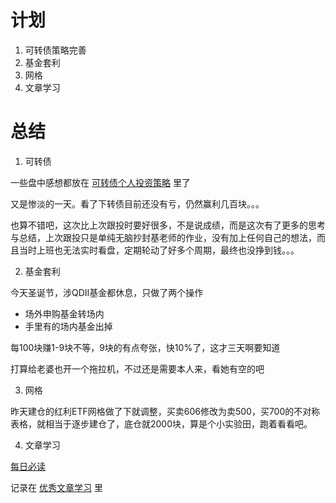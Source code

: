 # 计划

1. 可转债策略完善
1. 基金套利
1. 网格
1. 文章学习

# 总结


1. 可转债

一些盘中感想都放在 [可转债个人投资策略](../../investment/可转债/个人投资策略.md) 里了

又是惨淡的一天。看了下转债目前还没有亏，仍然赢利几百块。。。

也算不错吧，这次比上次跟投时要好很多，不是说成绩，而是这次有了更多的思考与总结，上次跟投只是单纯无脑抄封基老师的作业，没有加上任何自己的想法，而且当时上班也无法实时看盘，定期轮动了好多个周期，最终也没挣到钱。。。



2. 基金套利

今天圣诞节，涉QDII基金都休息，只做了两个操作

- 场外申购基金转场内
- 手里有的场内基金出掉

每100块赚1-9块不等，9块的有点夸张，快10%了，这才三天啊要知道

打算给老婆也开一个拖拉机，不过还是需要本人来，看她有空的吧



3. 网格

昨天建仓的红利ETF网格做了下就调整，买卖606修改为卖500，买700的不对称表格，就相当于逐步建仓了，底仓就2000块，算是个小实验田，跑着看看吧。

4. 文章学习

[每日必读 ](../../每日必读.md)

记录在 [优秀文章学习](../../investment/优秀文章学习/优秀文章学习.md) 里

